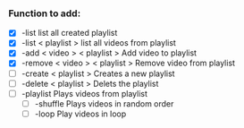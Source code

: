 ### Function to add:

- [x] -list list all created playlist
- [x] -list < playlist > list all videos from playlist
- [x] -add < video > < playlist > Add video to playlist
- [x] -remove < video > < playlist > Remove video from playlist
- [ ] -create < playlist > Creates a new playlist
- [ ] -delete < playlist > Delets the playlist
- [ ] -playlist Plays videos from playlist 
  - [ ] -shuffle Plays videos in random order
  - [ ] -loop Play videos in loop

